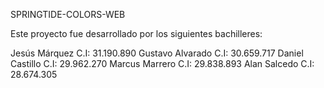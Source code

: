 SPRINGTIDE-COLORS-WEB

Este proyecto fue desarrollado por los siguientes bachilleres:

Jesús Márquez C.I: 31.190.890
Gustavo Alvarado C.I: 30.659.717
Daniel Castillo C.I: 29.962.270
Marcus Marrero C.I: 29.838.893
Alan Salcedo C.I: 28.674.305
